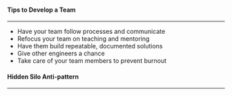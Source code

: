 #### Tips to Develop a Team
___
* Have your team follow processes and communicate
* Refocus your team on teaching and mentoring
* Have them build repeatable, documented solutions
* Give other engineers a chance
* Take care of your team members to prevent burnout

#### Hidden Silo Anti-pattern
___
